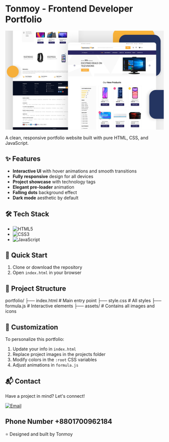 # Tonmoy - Frontend Developer Portfolio

![Portfolio Preview](./projects/Electronics-Mart.webp)

A clean, responsive portfolio website built with pure HTML, CSS, and JavaScript.

## ✨ Features

- **Interactive UI** with hover animations and smooth transitions
- **Fully responsive** design for all devices
- **Project showcase** with technology tags
- **Elegant pre-loader** animation
- **Falling dots** background effect
- **Dark mode** aesthetic by default

## 🛠 Tech Stack

- ![HTML5](https://img.shields.io/badge/-HTML5-E34F26?logo=html5&logoColor=white)
- ![CSS3](https://img.shields.io/badge/-CSS3-1572B6?logo=css3&logoColor=white)
- ![JavaScript](https://img.shields.io/badge/-JavaScript-F7DF1E?logo=javascript&logoColor=black)

## 🚀 Quick Start

1. Clone or download the repository
2. Open `index.html` in your browser

## 📁 Project Structure
portfolio/
├── index.html # Main entry point
├── style.css # All styles
├── formula.js # Interactive elements
├── assets/ # Contains all images and icons


## 🔧 Customization

To personalize this portfolio:

1. Update your info in `index.html`
2. Replace project images in the projects folder
3. Modify colors in the `:root` CSS variables
4. Adjust animations in `formula.js`

## 📬 Contact

Have a project in mind? Let's connect!

[![Email](https://img.shields.io/badge/-tonmoy.a009@gmail.com-D14836?logo=gmail&logoColor=white)](mailto:tonmoy.a009@gmail.com)

Phone Number +8801700962184
---

⭐ Designed and built by Tonmoy